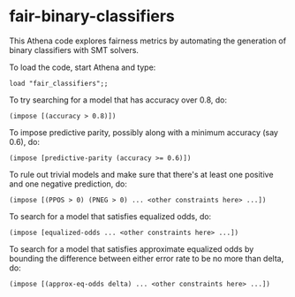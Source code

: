 # fair-binary-classifiers
This Athena code explores fairness metrics by automating the generation of binary classifiers with SMT solvers. 

To load the code, start Athena and type: 

`load "fair_classifiers";;`

To try searching for a model that has accuracy over 0.8, do:

`(impose [(accuracy > 0.8)])`

To impose predictive parity, possibly along with a minimum accuracy (say 0.6), do:

`(impose [predictive-parity (accuracy >= 0.6)])`

To rule out trivial models and make sure that there's at least one positive and one negative prediction, do:

`(impose [(PPOS > 0) (PNEG > 0) ... <other constraints here> ...])`

To search for a model that satisfies equalized odds, do:

`(impose [equalized-odds ... <other constraints here> ...])`

To search for a model that satisfies approximate equalized odds by bounding the difference between either error
rate to be no more than delta, do:

`(impose [(approx-eq-odds delta) ... <other constraints here> ...])`



